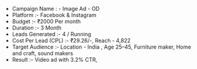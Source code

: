 - Campaign Name : - Image Ad - OD
- Platform :- Facebook & Instagram
- Budget :- ₹2000 Per month
- Duration :- 3 Month
- Leads Generated :- 4 / Running
- Cost Per Lead (CPL) :- ₹29.26/-, Reach - 4,822
- Target Audience :- Location - India , Age 25–45, Furniture maker, Home and craft, sound makers
- Result :- Video ad with 3.2% CTR,

